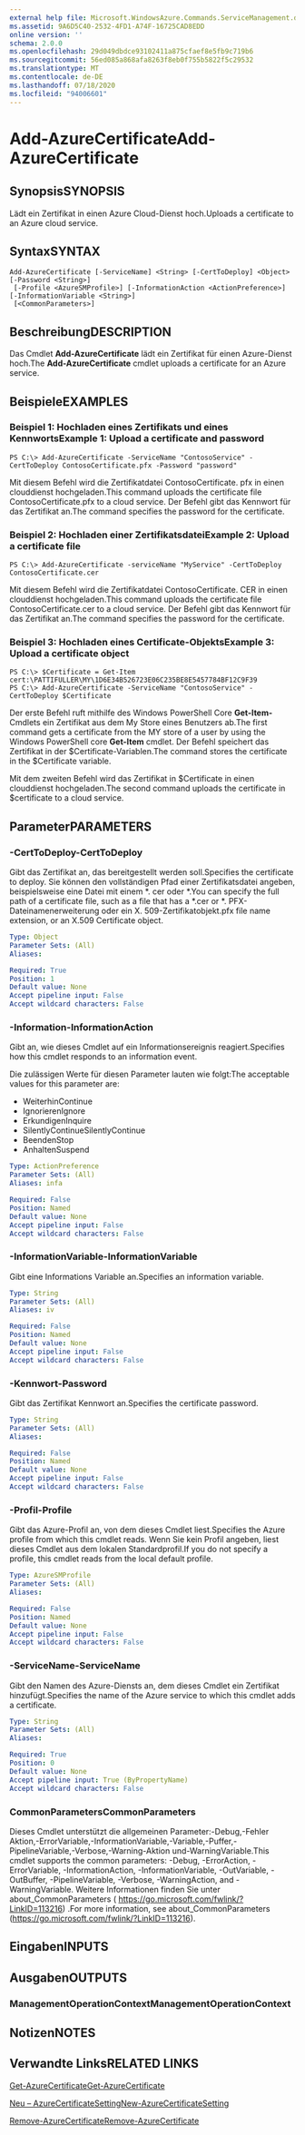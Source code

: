 ```yaml
---
external help file: Microsoft.WindowsAzure.Commands.ServiceManagement.dll-Help.xml
ms.assetid: 9A6D5C40-2532-4FD1-A74F-16725CAD8EDD
online version: ''
schema: 2.0.0
ms.openlocfilehash: 29d049dbdce93102411a875cfaef8e5fb9c719b6
ms.sourcegitcommit: 56ed085a868afa8263f8eb0f755b5822f5c29532
ms.translationtype: MT
ms.contentlocale: de-DE
ms.lasthandoff: 07/18/2020
ms.locfileid: "94006601"
---
```

# <span data-ttu-id="ef9a7-101">Add-AzureCertificate</span><span class="sxs-lookup"><span data-stu-id="ef9a7-101">Add-AzureCertificate</span></span>

## <span data-ttu-id="ef9a7-102">Synopsis</span><span class="sxs-lookup"><span data-stu-id="ef9a7-102">SYNOPSIS</span></span>
<span data-ttu-id="ef9a7-103">Lädt ein Zertifikat in einen Azure Cloud-Dienst hoch.</span><span class="sxs-lookup"><span data-stu-id="ef9a7-103">Uploads a certificate to an Azure cloud service.</span></span>

## <span data-ttu-id="ef9a7-104">Syntax</span><span class="sxs-lookup"><span data-stu-id="ef9a7-104">SYNTAX</span></span>

```
Add-AzureCertificate [-ServiceName] <String> [-CertToDeploy] <Object> [-Password <String>]
 [-Profile <AzureSMProfile>] [-InformationAction <ActionPreference>] [-InformationVariable <String>]
 [<CommonParameters>]
```

## <span data-ttu-id="ef9a7-105">Beschreibung</span><span class="sxs-lookup"><span data-stu-id="ef9a7-105">DESCRIPTION</span></span>
<span data-ttu-id="ef9a7-106">Das Cmdlet **Add-AzureCertificate** lädt ein Zertifikat für einen Azure-Dienst hoch.</span><span class="sxs-lookup"><span data-stu-id="ef9a7-106">The **Add-AzureCertificate** cmdlet uploads a certificate for an Azure service.</span></span>

## <span data-ttu-id="ef9a7-107">Beispiele</span><span class="sxs-lookup"><span data-stu-id="ef9a7-107">EXAMPLES</span></span>

### <span data-ttu-id="ef9a7-108">Beispiel 1: Hochladen eines Zertifikats und eines Kennworts</span><span class="sxs-lookup"><span data-stu-id="ef9a7-108">Example 1: Upload a certificate and password</span></span>
```
PS C:\> Add-AzureCertificate -ServiceName "ContosoService" -CertToDeploy ContosoCertificate.pfx -Password "password"
```

<span data-ttu-id="ef9a7-109">Mit diesem Befehl wird die Zertifikatdatei ContosoCertificate. pfx in einen clouddienst hochgeladen.</span><span class="sxs-lookup"><span data-stu-id="ef9a7-109">This command uploads the certificate file ContosoCertificate.pfx to a cloud service.</span></span>
<span data-ttu-id="ef9a7-110">Der Befehl gibt das Kennwort für das Zertifikat an.</span><span class="sxs-lookup"><span data-stu-id="ef9a7-110">The command specifies the password for the certificate.</span></span>

### <span data-ttu-id="ef9a7-111">Beispiel 2: Hochladen einer Zertifikatsdatei</span><span class="sxs-lookup"><span data-stu-id="ef9a7-111">Example 2: Upload a certificate file</span></span>
```
PS C:\> Add-AzureCertificate -serviceName "MyService" -CertToDeploy ContosoCertificate.cer
```

<span data-ttu-id="ef9a7-112">Mit diesem Befehl wird die Zertifikatdatei ContosoCertificate. CER in einen clouddienst hochgeladen.</span><span class="sxs-lookup"><span data-stu-id="ef9a7-112">This command uploads the certificate file ContosoCertificate.cer to a cloud service.</span></span>
<span data-ttu-id="ef9a7-113">Der Befehl gibt das Kennwort für das Zertifikat an.</span><span class="sxs-lookup"><span data-stu-id="ef9a7-113">The command specifies the password for the certificate.</span></span>

### <span data-ttu-id="ef9a7-114">Beispiel 3: Hochladen eines Certificate-Objekts</span><span class="sxs-lookup"><span data-stu-id="ef9a7-114">Example 3: Upload a certificate object</span></span>
```
PS C:\> $Certificate = Get-Item cert:\PATTIFULLER\MY\1D6E34B526723E06C235BE8E5457784BF12C9F39
PS C:\> Add-AzureCertificate -ServiceName "ContosoService" -CertToDeploy $Certificate
```

<span data-ttu-id="ef9a7-115">Der erste Befehl ruft mithilfe des Windows PowerShell Core **Get-Item-** Cmdlets ein Zertifikat aus dem My Store eines Benutzers ab.</span><span class="sxs-lookup"><span data-stu-id="ef9a7-115">The first command gets a certificate from the MY store of a user by using the Windows PowerShell core **Get-Item** cmdlet.</span></span>
<span data-ttu-id="ef9a7-116">Der Befehl speichert das Zertifikat in der $Certificate-Variablen.</span><span class="sxs-lookup"><span data-stu-id="ef9a7-116">The command stores the certificate in the $Certificate variable.</span></span>

<span data-ttu-id="ef9a7-117">Mit dem zweiten Befehl wird das Zertifikat in $Certificate in einen clouddienst hochgeladen.</span><span class="sxs-lookup"><span data-stu-id="ef9a7-117">The second command uploads the certificate in $certificate to a cloud service.</span></span>

## <span data-ttu-id="ef9a7-118">Parameter</span><span class="sxs-lookup"><span data-stu-id="ef9a7-118">PARAMETERS</span></span>

### <span data-ttu-id="ef9a7-119">-CertToDeploy</span><span class="sxs-lookup"><span data-stu-id="ef9a7-119">-CertToDeploy</span></span>
<span data-ttu-id="ef9a7-120">Gibt das Zertifikat an, das bereitgestellt werden soll.</span><span class="sxs-lookup"><span data-stu-id="ef9a7-120">Specifies the certificate to deploy.</span></span>
<span data-ttu-id="ef9a7-121">Sie können den vollständigen Pfad einer Zertifikatsdatei angeben, beispielsweise eine Datei mit einem \*. cer oder \*.</span><span class="sxs-lookup"><span data-stu-id="ef9a7-121">You can specify the full path of a certificate file, such as a file that has a \*.cer or \*.</span></span>
<span data-ttu-id="ef9a7-122">PFX-Dateinamenerweiterung oder ein X. 509-Zertifikatobjekt.</span><span class="sxs-lookup"><span data-stu-id="ef9a7-122">pfx file name extension, or an X.509 Certificate object.</span></span>

```yaml
Type: Object
Parameter Sets: (All)
Aliases: 

Required: True
Position: 1
Default value: None
Accept pipeline input: False
Accept wildcard characters: False
```

### <span data-ttu-id="ef9a7-123">-Information</span><span class="sxs-lookup"><span data-stu-id="ef9a7-123">-InformationAction</span></span>
<span data-ttu-id="ef9a7-124">Gibt an, wie dieses Cmdlet auf ein Informationsereignis reagiert.</span><span class="sxs-lookup"><span data-stu-id="ef9a7-124">Specifies how this cmdlet responds to an information event.</span></span>

<span data-ttu-id="ef9a7-125">Die zulässigen Werte für diesen Parameter lauten wie folgt:</span><span class="sxs-lookup"><span data-stu-id="ef9a7-125">The acceptable values for this parameter are:</span></span>

- <span data-ttu-id="ef9a7-126">Weiterhin</span><span class="sxs-lookup"><span data-stu-id="ef9a7-126">Continue</span></span>
- <span data-ttu-id="ef9a7-127">Ignorieren</span><span class="sxs-lookup"><span data-stu-id="ef9a7-127">Ignore</span></span>
- <span data-ttu-id="ef9a7-128">Erkundigen</span><span class="sxs-lookup"><span data-stu-id="ef9a7-128">Inquire</span></span>
- <span data-ttu-id="ef9a7-129">SilentlyContinue</span><span class="sxs-lookup"><span data-stu-id="ef9a7-129">SilentlyContinue</span></span>
- <span data-ttu-id="ef9a7-130">Beenden</span><span class="sxs-lookup"><span data-stu-id="ef9a7-130">Stop</span></span>
- <span data-ttu-id="ef9a7-131">Anhalten</span><span class="sxs-lookup"><span data-stu-id="ef9a7-131">Suspend</span></span>

```yaml
Type: ActionPreference
Parameter Sets: (All)
Aliases: infa

Required: False
Position: Named
Default value: None
Accept pipeline input: False
Accept wildcard characters: False
```

### <span data-ttu-id="ef9a7-132">-InformationVariable</span><span class="sxs-lookup"><span data-stu-id="ef9a7-132">-InformationVariable</span></span>
<span data-ttu-id="ef9a7-133">Gibt eine Informations Variable an.</span><span class="sxs-lookup"><span data-stu-id="ef9a7-133">Specifies an information variable.</span></span>

```yaml
Type: String
Parameter Sets: (All)
Aliases: iv

Required: False
Position: Named
Default value: None
Accept pipeline input: False
Accept wildcard characters: False
```

### <span data-ttu-id="ef9a7-134">-Kennwort</span><span class="sxs-lookup"><span data-stu-id="ef9a7-134">-Password</span></span>
<span data-ttu-id="ef9a7-135">Gibt das Zertifikat Kennwort an.</span><span class="sxs-lookup"><span data-stu-id="ef9a7-135">Specifies the certificate password.</span></span>

```yaml
Type: String
Parameter Sets: (All)
Aliases: 

Required: False
Position: Named
Default value: None
Accept pipeline input: False
Accept wildcard characters: False
```

### <span data-ttu-id="ef9a7-136">-Profil</span><span class="sxs-lookup"><span data-stu-id="ef9a7-136">-Profile</span></span>
<span data-ttu-id="ef9a7-137">Gibt das Azure-Profil an, von dem dieses Cmdlet liest.</span><span class="sxs-lookup"><span data-stu-id="ef9a7-137">Specifies the Azure profile from which this cmdlet reads.</span></span>
<span data-ttu-id="ef9a7-138">Wenn Sie kein Profil angeben, liest dieses Cmdlet aus dem lokalen Standardprofil.</span><span class="sxs-lookup"><span data-stu-id="ef9a7-138">If you do not specify a profile, this cmdlet reads from the local default profile.</span></span>

```yaml
Type: AzureSMProfile
Parameter Sets: (All)
Aliases: 

Required: False
Position: Named
Default value: None
Accept pipeline input: False
Accept wildcard characters: False
```

### <span data-ttu-id="ef9a7-139">-ServiceName</span><span class="sxs-lookup"><span data-stu-id="ef9a7-139">-ServiceName</span></span>
<span data-ttu-id="ef9a7-140">Gibt den Namen des Azure-Diensts an, dem dieses Cmdlet ein Zertifikat hinzufügt.</span><span class="sxs-lookup"><span data-stu-id="ef9a7-140">Specifies the name of the Azure service to which this cmdlet adds a certificate.</span></span>

```yaml
Type: String
Parameter Sets: (All)
Aliases: 

Required: True
Position: 0
Default value: None
Accept pipeline input: True (ByPropertyName)
Accept wildcard characters: False
```

### <span data-ttu-id="ef9a7-141">CommonParameters</span><span class="sxs-lookup"><span data-stu-id="ef9a7-141">CommonParameters</span></span>
<span data-ttu-id="ef9a7-142">Dieses Cmdlet unterstützt die allgemeinen Parameter:-Debug,-Fehler Aktion,-ErrorVariable,-InformationVariable,-Variable,-Puffer,-PipelineVariable,-Verbose,-Warning-Aktion und-WarningVariable.</span><span class="sxs-lookup"><span data-stu-id="ef9a7-142">This cmdlet supports the common parameters: -Debug, -ErrorAction, -ErrorVariable, -InformationAction, -InformationVariable, -OutVariable, -OutBuffer, -PipelineVariable, -Verbose, -WarningAction, and -WarningVariable.</span></span> <span data-ttu-id="ef9a7-143">Weitere Informationen finden Sie unter about_CommonParameters ( https://go.microsoft.com/fwlink/?LinkID=113216) .</span><span class="sxs-lookup"><span data-stu-id="ef9a7-143">For more information, see about_CommonParameters (https://go.microsoft.com/fwlink/?LinkID=113216).</span></span>

## <span data-ttu-id="ef9a7-144">Eingaben</span><span class="sxs-lookup"><span data-stu-id="ef9a7-144">INPUTS</span></span>

## <span data-ttu-id="ef9a7-145">Ausgaben</span><span class="sxs-lookup"><span data-stu-id="ef9a7-145">OUTPUTS</span></span>

### <span data-ttu-id="ef9a7-146">ManagementOperationContext</span><span class="sxs-lookup"><span data-stu-id="ef9a7-146">ManagementOperationContext</span></span>

## <span data-ttu-id="ef9a7-147">Notizen</span><span class="sxs-lookup"><span data-stu-id="ef9a7-147">NOTES</span></span>

## <span data-ttu-id="ef9a7-148">Verwandte Links</span><span class="sxs-lookup"><span data-stu-id="ef9a7-148">RELATED LINKS</span></span>

[<span data-ttu-id="ef9a7-149">Get-AzureCertificate</span><span class="sxs-lookup"><span data-stu-id="ef9a7-149">Get-AzureCertificate</span></span>](./Get-AzureCertificate.md)

[<span data-ttu-id="ef9a7-150">Neu – AzureCertificateSetting</span><span class="sxs-lookup"><span data-stu-id="ef9a7-150">New-AzureCertificateSetting</span></span>](./New-AzureCertificateSetting.md)

[<span data-ttu-id="ef9a7-151">Remove-AzureCertificate</span><span class="sxs-lookup"><span data-stu-id="ef9a7-151">Remove-AzureCertificate</span></span>](./Remove-AzureCertificate.md)


